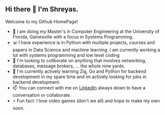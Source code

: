 ## Hi there 👋 I'm Shreyas.

Welcome to my Github HomePage!

- 📖 I am doing my Master's in Computer Engineering at the University of Florida, Gainesville with a focus in Systems Programming.
- 📊 I have experience is in Python with multiple projects, courses and papers in Data Science and machine learning. I am currently working a lot with systems programming and low level coding
- 💬 I'm looking to collborate on anything that involves networking, databases, message brokers, ... the whole nine yards.
- 🔭 I'm currently actively learning Zig, Go and Python for backend development in my spare time and im actively looking for jobs in backend development.
- 📫 You can connect with me on [LinkedIn](https://www.linkedin.com/in/shreyas-ganesh-/) always down to have a conversation or collaborate.
- ⚡ Fun fact: I love video games (don't we all) and hope to make my own soon.

